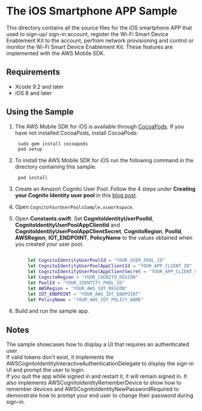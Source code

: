 # The iOS Smartphone APP Sample

This directory contains all the source files for the iOS smartphone APP that used to sign-up/ sign-in account, register the Wi-Fi Smart Device Enablement Kit to the account, perfrom network provisioning and control or monitor the Wi-Fi Smart Device Enablement Kit. These features are implemented with the AWS Mobile SDK.

## Requirements

* Xcode 9.2 and later
* iOS 8 and later

## Using the Sample

1. The AWS Mobile SDK for iOS is available through [CocoaPods](http://cocoapods.org). If you have not installed CocoaPods, install CocoaPods:

		sudo gem install cocoapods
		pod setup

2. To install the AWS Mobile SDK for iOS run the following command in the directory containing this sample:

		pod install

3. Create an Amazon Cognito User Pool. Follow the 4 steps under **Creating your Cognito Identity user pool** in this [blog post](http://mobile.awsblog.com/post/TxGNH1AUKDRZDH/Announcing-Your-User-Pools-in-Amazon-Cognito).

4. Open `CognitoYourUserPoolsSample.xcworkspace`.

5. Open **Constants.swift**. Set **CognitoIdentityUserPoolId**, **CognitoIdentityUserPoolAppClientId** and **CognitoIdentityUserPoolAppClientSecret**, **CognitoRegion**, **PoolId**, **AWSRegion**, **IOT_ENDPOINT**, **PolicyName** to the values obtained when you created your user pool.
```swift
		
		let CognitoIdentityUserPoolId = "YOUR_USER_POOL_ID"
		let CognitoIdentityUserPoolAppClientId = "YOUR_APP_CLIENT_ID"
		let CognitoIdentityUserPoolAppClientSecret = "YOUR_APP_CLIENT_SECRET"
		let CognitoRegion = "YOUR_COGNITO_REGION"  
		let PoolId = "YOUR_IDENTITY_POOL_ID"  
		let AWSRegion = "YOUR_AWS_IOT_REGION"  
		let IOT_ENDPOINT = "YOUR_AWS_IOT_ENDPOINT" 
		let PolicyName = "YOUR_AWS_IOT_POLICY_NAME" 
```

6. Build and run the sample app.

## Notes
The sample showcases how to display a UI that requires an authenticated user.  
If valid tokens don't exist, it implements the AWSCognitoIdentityInteractiveAuthenticationDelegate to display the sign-in UI and prompt the user to login.  
If you quit the app while signed in and restart it, it will remain signed in.  It also implements AWSCognitoIdentityRememberDevice to show how to remember devices
and AWSCognitoIdentityNewPasswordRequired to demonstrate how to prompt your end user to change their password during sign-in.

